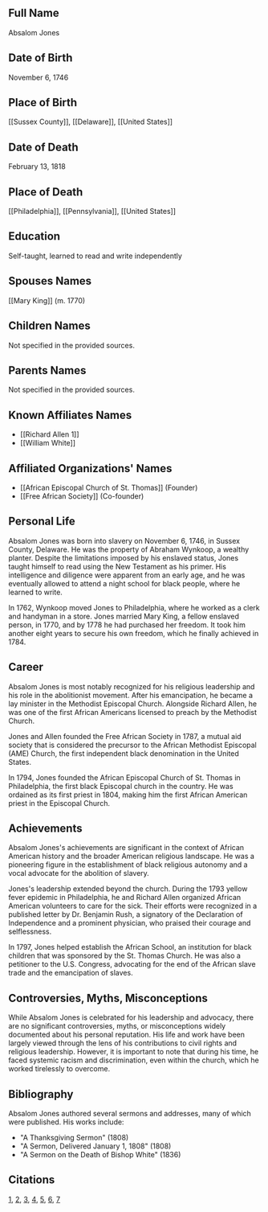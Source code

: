 ## Full Name
Absalom Jones

## Date of Birth
November 6, 1746

## Place of Birth
[[Sussex County]], [[Delaware]], [[United States]]

## Date of Death
February 13, 1818

## Place of Death
[[Philadelphia]], [[Pennsylvania]], [[United States]]

## Education
Self-taught, learned to read and write independently

## Spouses Names
[[Mary King]] (m. 1770)

## Children Names
Not specified in the provided sources.

## Parents Names
Not specified in the provided sources.

## Known Affiliates Names
- [[Richard Allen 1]]
- [[William White]]

## Affiliated Organizations' Names
- [[African Episcopal Church of St. Thomas]] (Founder)
- [[Free African Society]] (Co-founder)

## Personal Life

Absalom Jones was born into slavery on November 6, 1746, in Sussex County, Delaware. He was the property of Abraham Wynkoop, a wealthy planter. Despite the limitations imposed by his enslaved status, Jones taught himself to read using the New Testament as his primer. His intelligence and diligence were apparent from an early age, and he was eventually allowed to attend a night school for black people, where he learned to write.

In 1762, Wynkoop moved Jones to Philadelphia, where he worked as a clerk and handyman in a store. Jones married Mary King, a fellow enslaved person, in 1770, and by 1778 he had purchased her freedom. It took him another eight years to secure his own freedom, which he finally achieved in 1784.

## Career

Absalom Jones is most notably recognized for his religious leadership and his role in the abolitionist movement. After his emancipation, he became a lay minister in the Methodist Episcopal Church. Alongside Richard Allen, he was one of the first African Americans licensed to preach by the Methodist Church.

Jones and Allen founded the Free African Society in 1787, a mutual aid society that is considered the precursor to the African Methodist Episcopal (AME) Church, the first independent black denomination in the United States.

In 1794, Jones founded the African Episcopal Church of St. Thomas in Philadelphia, the first black Episcopal church in the country. He was ordained as its first priest in 1804, making him the first African American priest in the Episcopal Church.

## Achievements

Absalom Jones's achievements are significant in the context of African American history and the broader American religious landscape. He was a pioneering figure in the establishment of black religious autonomy and a vocal advocate for the abolition of slavery.

Jones's leadership extended beyond the church. During the 1793 yellow fever epidemic in Philadelphia, he and Richard Allen organized African American volunteers to care for the sick. Their efforts were recognized in a published letter by Dr. Benjamin Rush, a signatory of the Declaration of Independence and a prominent physician, who praised their courage and selflessness.

In 1797, Jones helped establish the African School, an institution for black children that was sponsored by the St. Thomas Church. He was also a petitioner to the U.S. Congress, advocating for the end of the African slave trade and the emancipation of slaves.

## Controversies, Myths, Misconceptions

While Absalom Jones is celebrated for his leadership and advocacy, there are no significant controversies, myths, or misconceptions widely documented about his personal reputation. His life and work have been largely viewed through the lens of his contributions to civil rights and religious leadership. However, it is important to note that during his time, he faced systemic racism and discrimination, even within the church, which he worked tirelessly to overcome.

## Bibliography

Absalom Jones authored several sermons and addresses, many of which were published. His works include:

- "A Thanksgiving Sermon" (1808)
- "A Sermon, Delivered January 1, 1808" (1808)
- "A Sermon on the Death of Bishop White" (1836)

## Citations
[1](https://www.pbs.org/wgbh/aia/part3/3p97.html), [2](https://www.episcopalchurch.org/library/glossary/jones-absalom), [3](https://www.blackpast.org/african-american-history/jones-absalom-1746-1818/), [4](https://www.ushistory.org/tour/free-african-society.htm), [5](https://www.episcopalchurch.org/who-we-are/black-history/african-episcopal-church-of-st-thomas/), [6](https://www.americaslibrary.gov/jb/nation/jb_nation_yellow_1.html), [7](https://www.loc.gov/exhibits/african/afam002.html)